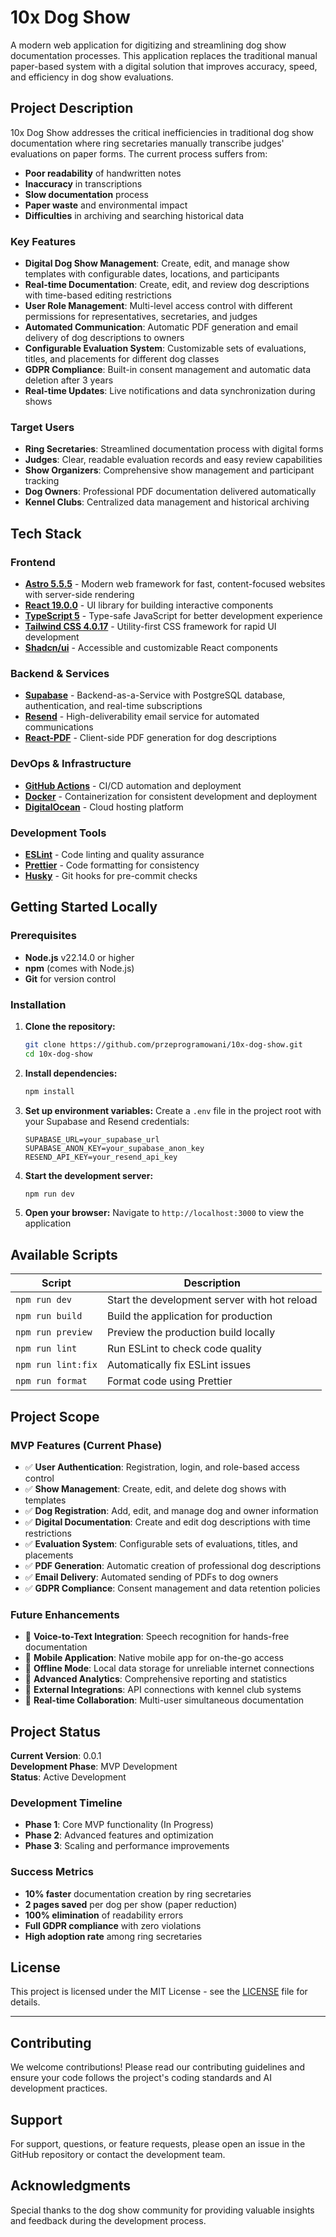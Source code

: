 # 10x Dog Show

A modern web application for digitizing and streamlining dog show documentation processes. This application replaces the traditional manual paper-based system with a digital solution that improves accuracy, speed, and efficiency in dog show evaluations.

## Project Description

10x Dog Show addresses the critical inefficiencies in traditional dog show documentation where ring secretaries manually transcribe judges' evaluations on paper forms. The current process suffers from:

- **Poor readability** of handwritten notes
- **Inaccuracy** in transcriptions
- **Slow documentation** process
- **Paper waste** and environmental impact
- **Difficulties** in archiving and searching historical data

### Key Features

- **Digital Dog Show Management**: Create, edit, and manage show templates with configurable dates, locations, and participants
- **Real-time Documentation**: Create, edit, and review dog descriptions with time-based editing restrictions
- **User Role Management**: Multi-level access control with different permissions for representatives, secretaries, and judges
- **Automated Communication**: Automatic PDF generation and email delivery of dog descriptions to owners
- **Configurable Evaluation System**: Customizable sets of evaluations, titles, and placements for different dog classes
- **GDPR Compliance**: Built-in consent management and automatic data deletion after 3 years
- **Real-time Updates**: Live notifications and data synchronization during shows

### Target Users

- **Ring Secretaries**: Streamlined documentation process with digital forms
- **Judges**: Clear, readable evaluation records and easy review capabilities
- **Show Organizers**: Comprehensive show management and participant tracking
- **Dog Owners**: Professional PDF documentation delivered automatically
- **Kennel Clubs**: Centralized data management and historical archiving

## Tech Stack

### Frontend
- **[Astro 5.5.5](https://astro.build/)** - Modern web framework for fast, content-focused websites with server-side rendering
- **[React 19.0.0](https://react.dev/)** - UI library for building interactive components
- **[TypeScript 5](https://www.typescriptlang.org/)** - Type-safe JavaScript for better development experience
- **[Tailwind CSS 4.0.17](https://tailwindcss.com/)** - Utility-first CSS framework for rapid UI development
- **[Shadcn/ui](https://ui.shadcn.com/)** - Accessible and customizable React components

### Backend & Services
- **[Supabase](https://supabase.com/)** - Backend-as-a-Service with PostgreSQL database, authentication, and real-time subscriptions
- **[Resend](https://resend.com/)** - High-deliverability email service for automated communications
- **[React-PDF](https://react-pdf.org/)** - Client-side PDF generation for dog descriptions

### DevOps & Infrastructure
- **[GitHub Actions](https://github.com/features/actions)** - CI/CD automation and deployment
- **[Docker](https://www.docker.com/)** - Containerization for consistent development and deployment
- **[DigitalOcean](https://www.digitalocean.com/)** - Cloud hosting platform

### Development Tools
- **[ESLint](https://eslint.org/)** - Code linting and quality assurance
- **[Prettier](https://prettier.io/)** - Code formatting for consistency
- **[Husky](https://typicode.github.io/husky/)** - Git hooks for pre-commit checks

## Getting Started Locally

### Prerequisites

- **Node.js** v22.14.0 or higher
- **npm** (comes with Node.js)
- **Git** for version control

### Installation

1. **Clone the repository:**
   ```bash
   git clone https://github.com/przeprogramowani/10x-dog-show.git
   cd 10x-dog-show
   ```

2. **Install dependencies:**
   ```bash
   npm install
   ```

3. **Set up environment variables:**
   Create a `.env` file in the project root with your Supabase and Resend credentials:
   ```env
   SUPABASE_URL=your_supabase_url
   SUPABASE_ANON_KEY=your_supabase_anon_key
   RESEND_API_KEY=your_resend_api_key
   ```

4. **Start the development server:**
   ```bash
   npm run dev
   ```

5. **Open your browser:**
   Navigate to `http://localhost:3000` to view the application

## Available Scripts

| Script | Description |
|--------|-------------|
| `npm run dev` | Start the development server with hot reload |
| `npm run build` | Build the application for production |
| `npm run preview` | Preview the production build locally |
| `npm run lint` | Run ESLint to check code quality |
| `npm run lint:fix` | Automatically fix ESLint issues |
| `npm run format` | Format code using Prettier |

## Project Scope

### MVP Features (Current Phase)
- ✅ **User Authentication**: Registration, login, and role-based access control
- ✅ **Show Management**: Create, edit, and delete dog shows with templates
- ✅ **Dog Registration**: Add, edit, and manage dog and owner information
- ✅ **Digital Documentation**: Create and edit dog descriptions with time restrictions
- ✅ **Evaluation System**: Configurable sets of evaluations, titles, and placements
- ✅ **PDF Generation**: Automatic creation of professional dog descriptions
- ✅ **Email Delivery**: Automated sending of PDFs to dog owners
- ✅ **GDPR Compliance**: Consent management and data retention policies

### Future Enhancements
- 🔄 **Voice-to-Text Integration**: Speech recognition for hands-free documentation
- 🔄 **Mobile Application**: Native mobile app for on-the-go access
- 🔄 **Offline Mode**: Local data storage for unreliable internet connections
- 🔄 **Advanced Analytics**: Comprehensive reporting and statistics
- 🔄 **External Integrations**: API connections with kennel club systems
- 🔄 **Real-time Collaboration**: Multi-user simultaneous documentation

## Project Status

**Current Version**: 0.0.1  
**Development Phase**: MVP Development  
**Status**: Active Development

### Development Timeline
- **Phase 1**: Core MVP functionality (In Progress)
- **Phase 2**: Advanced features and optimization
- **Phase 3**: Scaling and performance improvements

### Success Metrics
- **10% faster** documentation creation by ring secretaries
- **2 pages saved** per dog per show (paper reduction)
- **100% elimination** of readability errors
- **Full GDPR compliance** with zero violations
- **High adoption rate** among ring secretaries

## License

This project is licensed under the MIT License - see the [LICENSE](LICENSE) file for details.

---

## Contributing

We welcome contributions! Please read our contributing guidelines and ensure your code follows the project's coding standards and AI development practices.

## Support

For support, questions, or feature requests, please open an issue in the GitHub repository or contact the development team.

## Acknowledgments

Special thanks to the dog show community for providing valuable insights and feedback during the development process.
